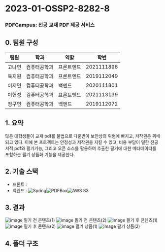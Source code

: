 # 2023-01-OSSP2-8282-8

### PDFCampus: 전공 교재 PDF 제공 서비스

## 0. 팀원 구성
|팀원|학과|역할|학번|
|------|---|---|---|
|고나연|컴퓨터공학과|프론트엔드|2021111896|
|육지원|컴퓨터공학과|프론트엔드|2019112049|
|이지연|컴퓨터공학과|백엔드|2020111801|
|이현정|컴퓨터공학과|프론트엔드|2021113139|
|정구연|컴퓨터공학과|백엔드|2019112072|

## 1. 요약
 많은 대학생들이 교재 pdf를 불법으로 다운받아 보안상의 위험에 빠지고, 저작권은 위배 되고 있다. 이에 본 프로젝트는 안정성과 저작권을 지킬 수 있고, 비용 부담이 덜한 전공서적 pdf와 필기기능, 그리고 오픈 소스를 활용하여 추출한 필기에 대한 메타데이터를 포함하는 필기 상품화 기능을 제공한다.
## 2. 기술 스택
- 프론트 :  
- 백엔드 :  ![Spring](https://img.shields.io/badge/Spring-6DB33F?style=flat-square&logo=spring&logoColor=white)![PDFBox](https://img.shields.io/badge/PDFBox-20232A?style=flat-square&logo=adobeacrobatreader&logoColor=white)![AWS S3](https://img.shields.io/badge/AWS%20S3-569A31?style=flat-square&logo=amazonaws&logoColor=white)
## 3. 결과
![image](https://github.com/gouyeonch/PDFCampus/assets/73930285/4146e431-02c1-4a8c-83ee-13973e967281)
필기 전 콘텐츠(1)
![image](https://github.com/gouyeonch/PDFCampus/assets/73930285/645f9910-b3e9-466e-829f-bf765d9a5a32)
필기 전 콘텐츠(2)
![image](https://github.com/gouyeonch/PDFCampus/assets/73930285/22065edc-6dc7-47b5-840c-9b84b374a871)
필기 후 콘텐츠(1) 
![image](https://github.com/gouyeonch/PDFCampus/assets/73930285/98a18931-c8f5-4691-9a6b-525e6aaf76dc)
필기 후 콘텐츠(2)
![image](https://github.com/gouyeonch/PDFCampus/assets/73930285/0e1160ff-dd79-4bc4-8956-f2df297d73ec)
필기 상품(1)
![image](https://github.com/gouyeonch/PDFCampus/assets/73930285/8b512314-ff4d-40ef-b88d-91f0c365afa2)
필기 상품(2)
## 4. 폴더 구조
